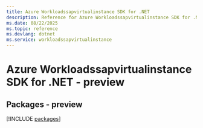 ```yaml
---
title: Azure Workloadssapvirtualinstance SDK for .NET
description: Reference for Azure Workloadssapvirtualinstance SDK for .NET
ms.date: 08/22/2025
ms.topic: reference
ms.devlang: dotnet
ms.service: workloadssapvirtualinstance
---
```

# Azure Workloadssapvirtualinstance SDK for .NET - preview
## Packages - preview
[!INCLUDE [packages](workloadssapvirtualinstance-index.md)]